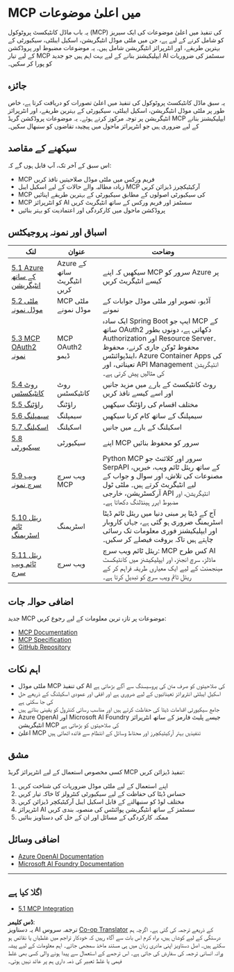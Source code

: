 <!--
CO_OP_TRANSLATOR_METADATA:
{
  "original_hash": "b1cffc51b82049ac3d5e88db0ff4a0a1",
  "translation_date": "2025-06-12T23:07:24+00:00",
  "source_file": "05-AdvancedTopics/README.md",
  "language_code": "ur"
}
-->
# MCP میں اعلیٰ موضوعات

یہ باب ماڈل کانٹیکسٹ پروٹوکول (MCP) کی تنفیذ میں اعلیٰ موضوعات کی ایک سیریز کو شامل کرنے کے لیے ہے، جن میں ملٹی موڈل انٹیگریشن، اسکیل ایبلٹی، سیکیورٹی کے بہترین طریقے، اور انٹرپرائز انٹیگریشن شامل ہیں۔ یہ موضوعات مضبوط اور پروڈکشن کے لیے تیار MCP ایپلیکیشنز بنانے کے لیے بہت اہم ہیں جو جدید AI سسٹمز کی ضروریات کو پورا کر سکیں۔

## جائزہ

یہ سبق ماڈل کانٹیکسٹ پروٹوکول کی تنفیذ میں اعلیٰ تصورات کو دریافت کرتا ہے، خاص طور پر ملٹی موڈل انٹیگریشن، اسکیل ایبلٹی، سیکیورٹی کے بہترین طریقے، اور انٹرپرائز انٹیگریشن پر توجہ مرکوز کرتے ہوئے۔ یہ موضوعات پروڈکشن گریڈ MCP ایپلیکیشنز بنانے کے لیے ضروری ہیں جو انٹرپرائز ماحول میں پیچیدہ تقاضوں کو سنبھال سکیں۔

## سیکھنے کے مقاصد

اس سبق کے آخر تک، آپ قابل ہوں گے کہ:

- MCP فریم ورکس میں ملٹی موڈل صلاحیتیں نافذ کریں
- زیادہ مطالبہ والے حالات کے لیے اسکیل ایبل MCP آرکیٹیکچرز ڈیزائن کریں
- MCP کی سیکیورٹی اصولوں کے مطابق سیکیورٹی کے بہترین طریقے اپنائیں
- MCP کو انٹرپرائز AI سسٹمز اور فریم ورکس کے ساتھ انٹیگریٹ کریں
- پروڈکشن ماحول میں کارکردگی اور اعتمادیت کو بہتر بنائیں

## اسباق اور نمونہ پروجیکٹس

| لنک | عنوان | وضاحت |
|------|-------|-------------|
| [5.1 Azure کے ساتھ انٹیگریشن](./mcp-integration/README.md) | Azure کے ساتھ انٹیگریٹ کریں | سیکھیں کہ اپنے MCP سرور کو Azure پر کیسے انٹیگریٹ کریں |
| [5.2 ملٹی موڈل نمونہ](./mcp-multi-modality/README.md) | MCP ملٹی موڈل نمونے | آڈیو، تصویر اور ملٹی موڈل جوابات کے نمونے |
| [5.3 MCP OAuth2 نمونہ](../../../05-AdvancedTopics/mcp-oauth2-demo) | MCP OAuth2 ڈیمو | ایک سادہ Spring Boot ایپ جو MCP کے ساتھ OAuth2 دکھاتی ہے، دونوں بطور Authorization اور Resource Server۔ محفوظ ٹوکن جاری کرنے، محفوظ اینڈپوائنٹس، Azure Container Apps کی تعیناتی، اور API Management انٹیگریشن کی مثالیں پیش کرتی ہے۔ |
| [5.4 روٹ کانٹیکسٹس](./mcp-root-contexts/README.md) | روٹ کانٹیکسٹس | روٹ کانٹیکسٹ کے بارے میں مزید جانیں اور اسے کیسے نافذ کریں |
| [5.5 راؤٹنگ](./mcp-routing/README.md) | راؤٹنگ | مختلف اقسام کی راؤٹنگ سیکھیں |
| [5.6 سیمپلنگ](./mcp-sampling/README.md) | سیمپلنگ | سیمپلنگ کے ساتھ کام کرنا سیکھیں |
| [5.7 اسکیلنگ](./mcp-scaling/README.md) | اسکیلنگ | اسکیلنگ کے بارے میں جانیں |
| [5.8 سیکیورٹی](./mcp-security/README.md) | سیکیورٹی | اپنے MCP سرور کو محفوظ بنائیں |
| [5.9 ویب سرچ نمونہ](./web-search-mcp/README.md) | ویب سرچ MCP | Python MCP سرور اور کلائنٹ جو SerpAPI کے ساتھ ریئل ٹائم ویب، خبریں، مصنوعات کی تلاش، اور سوال و جواب کے لیے انٹیگریٹ کرتے ہیں۔ ملٹی ٹول آرکسٹریشن، خارجی API انٹیگریشن، اور مضبوط ایرر ہینڈلنگ دکھاتا ہے۔ |
| [5.10 ریئل ٹائم اسٹریمنگ](./mcp-realtimestreaming/README.md) | اسٹریمنگ | آج کے ڈیٹا پر مبنی دنیا میں ریئل ٹائم ڈیٹا اسٹریمنگ ضروری ہو گئی ہے، جہاں کاروبار اور ایپلیکیشنز فوری معلومات تک رسائی چاہتے ہیں تاکہ بروقت فیصلے کر سکیں۔ |
| [5.11 ریئل ٹائم ویب سرچ](./mcp-realtimesearch/README.md) | ویب سرچ | ریئل ٹائم ویب سرچ: MCP کس طرح AI ماڈلز، سرچ انجنز، اور ایپلیکیشنز میں کانٹیکسٹ مینجمنٹ کے لیے ایک معیاری طریقہ فراہم کر کے ریئل ٹائم ویب سرچ کو تبدیل کرتا ہے۔ |

## اضافی حوالہ جات

جدید MCP موضوعات پر تازہ ترین معلومات کے لیے رجوع کریں:
- [MCP Documentation](https://modelcontextprotocol.io/)
- [MCP Specification](https://spec.modelcontextprotocol.io/)
- [GitHub Repository](https://github.com/modelcontextprotocol)

## اہم نکات

- ملٹی موڈل MCP کی تنفیذ AI کی صلاحیتوں کو صرف متن کی پروسیسنگ سے آگے بڑھاتی ہے
- اسکیل ایبلٹی انٹرپرائز تعیناتیوں کے لیے ضروری ہے اور افقی اور عمودی اسکیلنگ کے ذریعے حل کی جا سکتی ہے
- جامع سیکیورٹی اقدامات ڈیٹا کی حفاظت کرتے ہیں اور مناسب رسائی کنٹرول کو یقینی بناتے ہیں
- Azure OpenAI اور Microsoft AI Foundry جیسے پلیٹ فارمز کے ساتھ انٹرپرائز انٹیگریشن MCP کی صلاحیتوں کو بڑھاتی ہے
- اعلیٰ MCP تنفیذیں بہتر آرکیٹیکچرز اور محتاط وسائل کے انتظام سے فائدہ اٹھاتی ہیں

## مشق

کسی مخصوص استعمال کے لیے انٹرپرائز گریڈ MCP تنفیذ ڈیزائن کریں:

1. اپنے استعمال کے لیے ملٹی موڈل ضروریات کی شناخت کریں
2. حساس ڈیٹا کی حفاظت کے لیے سیکیورٹی کنٹرولز کا خاکہ تیار کریں
3. مختلف لوڈ کو سنبھالنے کے قابل اسکیل ایبل آرکیٹیکچر ڈیزائن کریں
4. انٹرپرائز AI سسٹمز کے ساتھ انٹیگریشن پوائنٹس کی منصوبہ بندی کریں
5. ممکنہ کارکردگی کے مسائل اور ان کے حل کی دستاویز بنائیں

## اضافی وسائل

- [Azure OpenAI Documentation](https://learn.microsoft.com/en-us/azure/ai-services/openai/)
- [Microsoft AI Foundry Documentation](https://learn.microsoft.com/en-us/ai-services/)

---

## اگلا کیا ہے

- [5.1 MCP Integration](./mcp-integration/README.md)

**ڈس کلیمر**:  
یہ دستاویز AI ترجمہ سروس [Co-op Translator](https://github.com/Azure/co-op-translator) کے ذریعے ترجمہ کی گئی ہے۔ اگرچہ ہم درستگی کے لیے کوشاں ہیں، براہ کرم اس بات سے آگاہ رہیں کہ خودکار تراجم میں غلطیاں یا نقائص ہو سکتے ہیں۔ اصل دستاویز اپنی مادری زبان میں ہی مستند ماخذ سمجھی جائے۔ اہم معلومات کے لیے پیشہ ورانہ انسانی ترجمہ کی سفارش کی جاتی ہے۔ اس ترجمے کے استعمال سے پیدا ہونے والی کسی بھی غلط فہمی یا غلط تعبیر کی ذمہ داری ہم پر عائد نہیں ہوتی۔